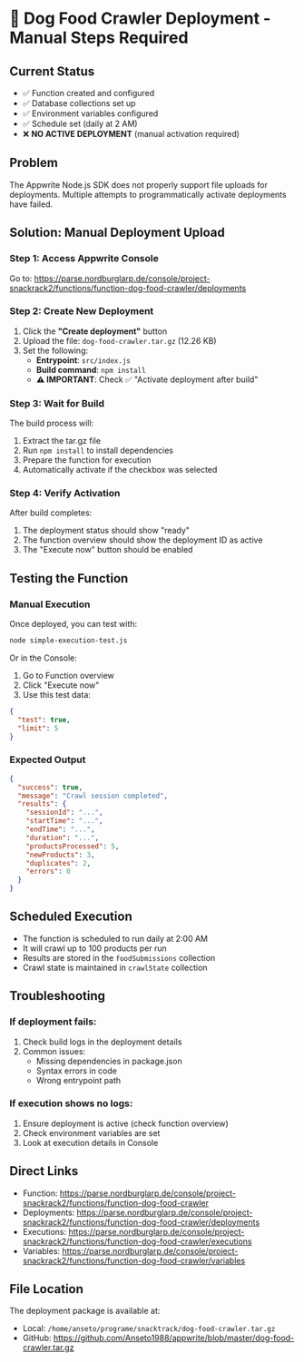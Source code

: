 # 🚨 Dog Food Crawler Deployment - Manual Steps Required

## Current Status
- ✅ Function created and configured
- ✅ Database collections set up  
- ✅ Environment variables configured
- ✅ Schedule set (daily at 2 AM)
- ❌ **NO ACTIVE DEPLOYMENT** (manual activation required)

## Problem
The Appwrite Node.js SDK does not properly support file uploads for deployments. Multiple attempts to programmatically activate deployments have failed.

## Solution: Manual Deployment Upload

### Step 1: Access Appwrite Console
Go to: https://parse.nordburglarp.de/console/project-snackrack2/functions/function-dog-food-crawler/deployments

### Step 2: Create New Deployment
1. Click the **"Create deployment"** button
2. Upload the file: `dog-food-crawler.tar.gz` (12.26 KB)
3. Set the following:
   - **Entrypoint**: `src/index.js`
   - **Build command**: `npm install`
   - **⚠️ IMPORTANT**: Check ✅ "Activate deployment after build"

### Step 3: Wait for Build
The build process will:
1. Extract the tar.gz file
2. Run `npm install` to install dependencies
3. Prepare the function for execution
4. Automatically activate if the checkbox was selected

### Step 4: Verify Activation
After build completes:
1. The deployment status should show "ready"
2. The function overview should show the deployment ID as active
3. The "Execute now" button should be enabled

## Testing the Function

### Manual Execution
Once deployed, you can test with:
```bash
node simple-execution-test.js
```

Or in the Console:
1. Go to Function overview
2. Click "Execute now"
3. Use this test data:
```json
{
  "test": true,
  "limit": 5
}
```

### Expected Output
```json
{
  "success": true,
  "message": "Crawl session completed",
  "results": {
    "sessionId": "...",
    "startTime": "...",
    "endTime": "...",
    "duration": "...",
    "productsProcessed": 5,
    "newProducts": 3,
    "duplicates": 2,
    "errors": 0
  }
}
```

## Scheduled Execution
- The function is scheduled to run daily at 2:00 AM
- It will crawl up to 100 products per run
- Results are stored in the `foodSubmissions` collection
- Crawl state is maintained in `crawlState` collection

## Troubleshooting

### If deployment fails:
1. Check build logs in the deployment details
2. Common issues:
   - Missing dependencies in package.json
   - Syntax errors in code
   - Wrong entrypoint path

### If execution shows no logs:
1. Ensure deployment is active (check function overview)
2. Check environment variables are set
3. Look at execution details in Console

## Direct Links
- Function: https://parse.nordburglarp.de/console/project-snackrack2/functions/function-dog-food-crawler
- Deployments: https://parse.nordburglarp.de/console/project-snackrack2/functions/function-dog-food-crawler/deployments
- Executions: https://parse.nordburglarp.de/console/project-snackrack2/functions/function-dog-food-crawler/executions
- Variables: https://parse.nordburglarp.de/console/project-snackrack2/functions/function-dog-food-crawler/variables

## File Location
The deployment package is available at:
- Local: `/home/anseto/programe/snacktrack/dog-food-crawler.tar.gz`
- GitHub: https://github.com/Anseto1988/appwrite/blob/master/dog-food-crawler.tar.gz